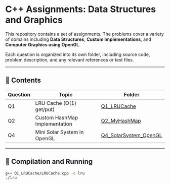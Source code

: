 # C++ Assignments: Data Structures and Graphics

This repository contains a set of assignments. The problems cover a variety of domains including **Data Structures**, **Custom Implementations**, and **Computer Graphics using OpenGL**.

Each question is organized into its own folder, including source code, problem description, and any relevant references or test files.

---

## 📂 Contents

| Question | Topic | Folder |
|----------|-------|--------|
| Q1       | LRU Cache (O(1) get/put) | [Q1_LRUCache](./Q1_LRUCache) |
| Q2       | Custom HashMap Implementation | [Q2_MyHashMap](./Q2_MyHashMap) |
| Q4       | Mini Solar System in OpenGL | [Q4_SolarSystem_OpenGL](./Q4_SolarSystem_OpenGL) |

---

## 🔧 Compilation and Running

```bash
g++ Q1_LRUCache/LRUCache.cpp -o lru
./lru
```



